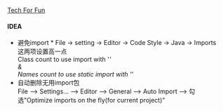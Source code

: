 [Tech For Fun](http://kaelzhang81.github.io/)

#### IDEA
  * 避免import *
    File -> setting -> Editor -> Code Style -> Java -> Imports  
    这两项设置高一点  
    Class count to use import with '*'  
    &  
    Names count to use static import with '*'
  * 自动删除无用import包  
    File --> Settings... --> Editor --> General --> Auto Import --> 勾选"Optimize imports on the fly(for current project)"
